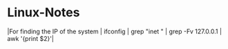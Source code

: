 # Linux-Notes
|For finding the IP of the system | ifconfig | grep "inet " | grep -Fv 127.0.0.1 | awk '{print $2}'|
